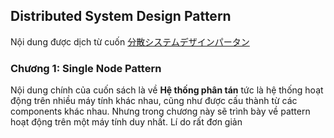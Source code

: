 ## Distributed System Design Pattern

Nội dung được dịch từ cuốn [分散システムデザインパータン](https://www.amazon.co.jp/%E5%88%86%E6%95%A3%E3%82%B7%E3%82%B9%E3%83%86%E3%83%A0%E3%83%87%E3%82%B6%E3%82%A4%E3%83%B3%E3%83%91%E3%82%BF%E3%83%BC%E3%83%B3-%E2%80%95%E3%82%B3%E3%83%B3%E3%83%86%E3%83%8A%E3%82%92%E4%BD%BF%E3%81%A3%E3%81%9F%E3%82%B9%E3%82%B1%E3%83%BC%E3%83%A9%E3%83%96%E3%83%AB%E3%81%AA%E3%82%B5%E3%83%BC%E3%83%93%E3%82%B9%E3%81%AE%E8%A8%AD%E8%A8%88-Brendan-Burns/dp/4873118751/ref=sr_1_1?adgrpid=65059292346&gclid=Cj0KCQjw9pDpBRCkARIsAOzRzitnKPZZ98HsDze__t1PI_LgajZjVQMe50h_XYi4eflf6TztiFzeewoaAjxHEALw_wcB&hvadid=338568615101&hvdev=c&hvlocphy=1009309&hvnetw=g&hvpos=1t1&hvqmt=b&hvrand=18383670850358265229&hvtargid=aud-762433167318%3Akwd-723632982637&hydadcr=27267_11561158&jp-ad-ap=0&keywords=%E5%88%86%E6%95%A3%E3%82%B7%E3%82%B9%E3%83%86%E3%83%A0%E3%83%87%E3%82%B6%E3%82%A4%E3%83%B3%E3%83%91%E3%82%BF%E3%83%BC%E3%83%B3&qid=1562730481&s=gateway&sr=8-1)

### Chương 1: Single Node Pattern

Nội dung chính của cuốn sách là về **Hệ thống phân tán** tức là hệ thống hoạt động trên nhiều máy tính khác nhau, cũng như được cấu thành từ các components khác nhau. Nhưng trong chương này sẽ trình bày về pattern hoạt động trên một máy tính duy nhất. Lí do rất đơn giản